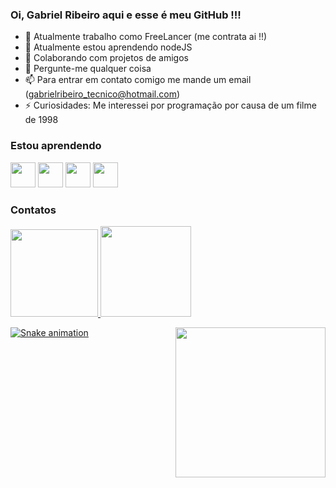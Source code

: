 ### Oi, Gabriel Ribeiro aqui e esse é meu GitHub !!!






- 👷 Atualmente trabalho como FreeLancer (me contrata ai !!)
- 🌱 Atualmente estou aprendendo nodeJS
- 🤲 Colaborando com projetos de amigos 
- 💬 Pergunte-me qualquer coisa 
- 📫 Para entrar em contato comigo me mande um email (gabrielribeiro_tecnico@hotmail.com)
- ⚡ Curiosidades: Me interessei por programação por causa de um filme de 1998

### Estou aprendendo 
<div>
<img src="https://cdn.jsdelivr.net/gh/devicons/devicon/icons/html5/html5-original.svg" width = "40" height ="40"/>
<img src="https://cdn.jsdelivr.net/gh/devicons/devicon/icons/css3/css3-original.svg" width = "40" height ="40" />
<img src="https://cdn.jsdelivr.net/gh/devicons/devicon/icons/javascript/javascript-original.svg" width = "40" height ="40"/>
<img src="https://cdn.jsdelivr.net/gh/devicons/devicon/icons/nodejs/nodejs-original.svg" width = "40" height ="40"/>
</div>

### Contatos 

<div>
<a href="https://github.com/RibeiroGabriel42">
<img height="140em" src="https://github-readme-stats.vercel.app/api/top-langs/?username=RibeiroGabriel42&layout=compact&langs_count=7&theme=merko"/>
<img height="145em" src="https://github-readme-stats.vercel.app/api?username=RibeiroGabriel42&show_icons=true&theme=merko&include_all_commits=true&count_private=true"/>  
</div>

<div>
  <img src="https://c.tenor.com/5WIylYzVKHcAAAAC/silence-type.gif" width="240" height="240" align="right"/>
</div>

  ![Snake animation](https://github.com/RibeiroGabriel42/RibeiroGabriel42/blob/output/github-contribution-grid-snake.svg)

